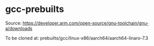 # gcc-prebuilts
Source: https://developer.arm.com/open-source/gnu-toolchain/gnu-a/downloads

To be cloned at: prebuilts/gcc/linux-x86/aarch64/aarch64-linaro-7.3
